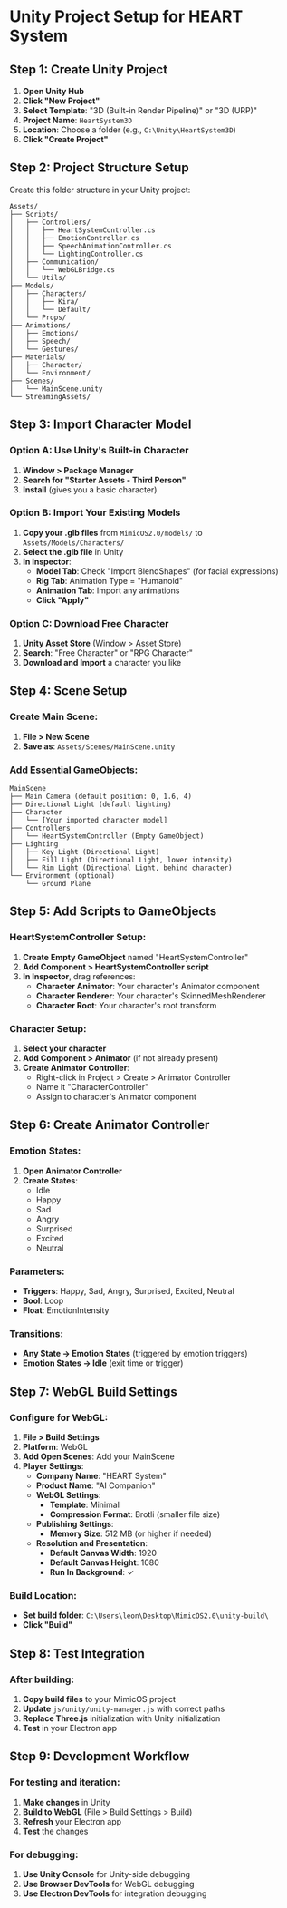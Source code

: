 # Unity Project Setup for HEART System

## Step 1: Create Unity Project

1. **Open Unity Hub**
2. **Click "New Project"**
3. **Select Template**: "3D (Built-in Render Pipeline)" or "3D (URP)" 
4. **Project Name**: `HeartSystem3D`
5. **Location**: Choose a folder (e.g., `C:\Unity\HeartSystem3D`)
6. **Click "Create Project"**

## Step 2: Project Structure Setup

Create this folder structure in your Unity project:

```
Assets/
├── Scripts/
│   ├── Controllers/
│   │   ├── HeartSystemController.cs
│   │   ├── EmotionController.cs
│   │   ├── SpeechAnimationController.cs
│   │   └── LightingController.cs
│   ├── Communication/
│   │   └── WebGLBridge.cs
│   └── Utils/
├── Models/
│   ├── Characters/
│   │   ├── Kira/
│   │   └── Default/
│   └── Props/
├── Animations/
│   ├── Emotions/
│   ├── Speech/
│   └── Gestures/
├── Materials/
│   ├── Character/
│   └── Environment/
├── Scenes/
│   └── MainScene.unity
└── StreamingAssets/
```

## Step 3: Import Character Model

### Option A: Use Unity's Built-in Character
1. **Window > Package Manager**
2. **Search for "Starter Assets - Third Person"**
3. **Install** (gives you a basic character)

### Option B: Import Your Existing Models
1. **Copy your .glb files** from `MimicOS2.0/models/` to `Assets/Models/Characters/`
2. **Select the .glb file** in Unity
3. **In Inspector**:
   - **Model Tab**: Check "Import BlendShapes" (for facial expressions)
   - **Rig Tab**: Animation Type = "Humanoid"
   - **Animation Tab**: Import any animations
   - **Click "Apply"**

### Option C: Download Free Character
1. **Unity Asset Store** (Window > Asset Store)
2. **Search**: "Free Character" or "RPG Character"
3. **Download and Import** a character you like

## Step 4: Scene Setup

### Create Main Scene:
1. **File > New Scene**
2. **Save as**: `Assets/Scenes/MainScene.unity`

### Add Essential GameObjects:
```
MainScene
├── Main Camera (default position: 0, 1.6, 4)
├── Directional Light (default lighting)
├── Character
│   └── [Your imported character model]
├── Controllers
│   └── HeartSystemController (Empty GameObject)
├── Lighting
│   ├── Key Light (Directional Light)
│   ├── Fill Light (Directional Light, lower intensity)
│   └── Rim Light (Directional Light, behind character)
└── Environment (optional)
    └── Ground Plane
```

## Step 5: Add Scripts to GameObjects

### HeartSystemController Setup:
1. **Create Empty GameObject** named "HeartSystemController"
2. **Add Component > HeartSystemController script**
3. **In Inspector**, drag references:
   - **Character Animator**: Your character's Animator component
   - **Character Renderer**: Your character's SkinnedMeshRenderer
   - **Character Root**: Your character's root transform

### Character Setup:
1. **Select your character**
2. **Add Component > Animator** (if not already present)
3. **Create Animator Controller**: 
   - Right-click in Project > Create > Animator Controller
   - Name it "CharacterController"
   - Assign to character's Animator component

## Step 6: Create Animator Controller

### Emotion States:
1. **Open Animator Controller**
2. **Create States**:
   - Idle
   - Happy
   - Sad
   - Angry
   - Surprised
   - Excited
   - Neutral

### Parameters:
- **Triggers**: Happy, Sad, Angry, Surprised, Excited, Neutral
- **Bool**: Loop
- **Float**: EmotionIntensity

### Transitions:
- **Any State → Emotion States** (triggered by emotion triggers)
- **Emotion States → Idle** (exit time or trigger)

## Step 7: WebGL Build Settings

### Configure for WebGL:
1. **File > Build Settings**
2. **Platform**: WebGL
3. **Add Open Scenes**: Add your MainScene
4. **Player Settings**:
   - **Company Name**: "HEART System"
   - **Product Name**: "AI Companion"
   - **WebGL Settings**:
     - **Template**: Minimal
     - **Compression Format**: Brotli (smaller file size)
   - **Publishing Settings**:
     - **Memory Size**: 512 MB (or higher if needed)
   - **Resolution and Presentation**:
     - **Default Canvas Width**: 1920
     - **Default Canvas Height**: 1080
     - **Run In Background**: ✓

### Build Location:
- **Set build folder**: `C:\Users\leon\Desktop\MimicOS2.0\unity-build\`
- **Click "Build"**

## Step 8: Test Integration

### After building:
1. **Copy build files** to your MimicOS project
2. **Update** `js/unity/unity-manager.js` with correct paths
3. **Replace Three.js** initialization with Unity initialization
4. **Test** in your Electron app

## Step 9: Development Workflow

### For testing and iteration:
1. **Make changes** in Unity
2. **Build to WebGL** (File > Build Settings > Build)
3. **Refresh** your Electron app
4. **Test** the changes

### For debugging:
1. **Use Unity Console** for Unity-side debugging
2. **Use Browser DevTools** for WebGL debugging
3. **Use Electron DevTools** for integration debugging



